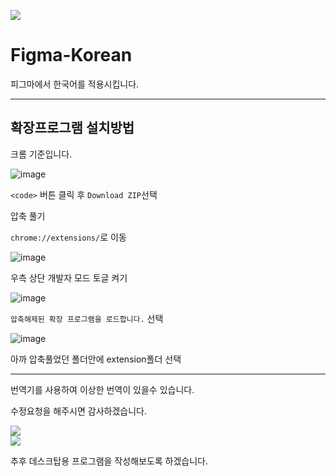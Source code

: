 ![](https://github.com/v1bt/Figma-Korean/blob/main/extension/icons/icon64.png)
# Figma-Korean
피그마에서 한국어를 적용시킵니다.

<hr>

## 확장프로그램 설치방법
크롬 기준입니다.

![image](https://github.com/user-attachments/assets/9f45bf1a-185f-440a-a0b8-3f26c4567db0)

`<code>` 버튼 클릭 후 `Download ZIP`선택

압축 풀기

`chrome://extensions/`로 이동

![image](https://github.com/user-attachments/assets/fcb44113-c33d-4481-b592-89db032627f2)

우측 상단 개발자 모드 토글 켜기

![image](https://github.com/user-attachments/assets/8d0e204a-6eba-4ccb-9836-941d7a7b3057)

`압축해제된 확장 프로그램을 로드합니다.` 선택

![image](https://github.com/user-attachments/assets/e1517409-caa5-45ea-812c-5905081f98aa)

아까 압축풀었던 폴더안에 extension폴더 선택

<hr>
번역기를 사용하여 이상한 번역이 있을수 있습니다.

수정요청을 해주시면 감사하겠습니다.

![](https://dcbadge.limes.pink/api/shield/1285574573877624924) <br>
![](https://dcbadge.limes.pink/api/shield/834253879990157312)

추후 데스크탑용 프로그램을 작성해보도록 하겠습니다.
